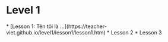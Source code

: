 <h1>Level 1</h1>
* [Lesson 1: Tên tôi là ...](https://teacher-viet.github.io/level1/lesson1/lesson1.htm)
* Lesson 2
* Lesson 3
